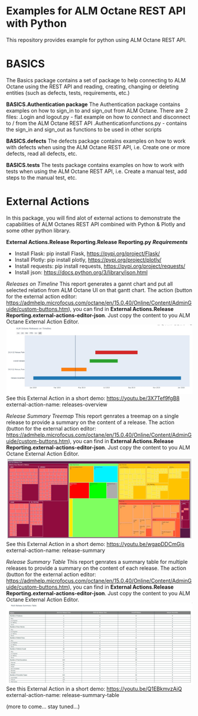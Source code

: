 # Examples for ALM Octane REST API with Python
This repository provides example for python using ALM Octane REST API.

# BASICS
The Basics package contains a set of package to help connecting to ALM Octane using the REST API and reading, creating, changing or deleting entities (such as defects, tests, requirements, etc.)

**BASICS.Authentication package**
The Authentication package contains examples on how to sign_in to and sign_out from ALM Octane. There are 2 files:
.Login and logout.py - flat example on how to connect and disconnect to / from the ALM Octane REST API
.Authenticationfunctions.py - contains the sign_in and sign_out as functions to be used in other scripts

**BASICS.defects**
The defects package contains examples on how to work with defects when using the ALM Octane REST API, i.e. Create one or more defects, read all defects, etc.

**BASICS.tests**
The tests package contains examples on how to work with tests when using the ALM Octane REST API, i.e. Create a manual test, add steps to the manual test, etc.

# External Actions
In this package, you will find alot of external actions to demonstrate the capabilities of ALM Octanes REST API combined with Python & Plotly and some other python library.

**External Actions.Release Reporting.Release Reporting.py**
_**Requirements**_
- Install Flask: pip install Flask, https://pypi.org/project/Flask/
- Install Plotly: pip install plotly, https://pypi.org/project/plotly/
- Install requests: pip install requests, https://pypi.org/project/requests/
- Install json: https://docs.python.org/3/library/json.html

_Releases on Timeline_
This report generates a gannt chart and put all selected relation from ALM Octane UI on that gantt chart. The action (button for the external action editor: https://admhelp.microfocus.com/octane/en/15.0.40/Online/Content/AdminGuide/custom-buttons.htm), you can find in **External Actions.Release Reporting.external-actions-editor-json**. Just copy the content to you ALM Octane External Action Editor.
![Image of Releases on Timeline](images/releasesontimeline.JPG)
See this External Action in a short demo: https://youtu.be/3X7Tef9fgB8
external-action-name: releases-overview

_Release Summary Treemap_
This report genrates a treemap on a single release to provide a summary on the content of a release. The action (button for the external action editor: https://admhelp.microfocus.com/octane/en/15.0.40/Online/Content/AdminGuide/custom-buttons.htm), you can find in **External Actions.Release Reporting.external-actions-editor-json**. Just copy the content to you ALM Octane External Action Editor.
![Image of Release on a Treemap](images/releasetreemap.JPG)
See this External Action in a short demo: https://youtu.be/wgapDDCmGjs
external-action-name: release-summary

_Release Summary Table_
This report genrates a summary table for multiple releases to provide a summary on the content of each release. The action (button for the external action editor: https://admhelp.microfocus.com/octane/en/15.0.40/Online/Content/AdminGuide/custom-buttons.htm), you can find in **External Actions.Release Reporting.external-actions-editor-json**. Just copy the content to you ALM Octane External Action Editor.
![Image of Releases on Summary Table](images/releasetable.JPG)
See this External Action in a short demo: https://youtu.be/Q1EBkmvzAiQ
external-action-name: release-summary-table

(more to come... stay tuned...)